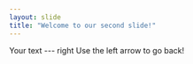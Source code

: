 ```yaml
---
layout: slide
title: "Welcome to our second slide!"
---
```

Your text --- right
Use the left arrow to go back!
